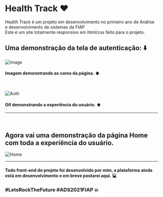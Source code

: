 # Health Track :heart:
Health Track é um projeto em desenvolvimento no primeiro ano de Análise e desenvolvimento de sistemas da FIAP <br>
Este é um site totalmente responsivo em html/css feito para o projeto.

## Uma demonstração da tela de autenticação: :arrow_down:

![image](https://user-images.githubusercontent.com/59674959/141242431-66234192-418d-4a2b-83ea-5567132e7d94.png) 
#### Imagem demonstrando as cores da página. ⬆

<br>

![Auth](https://user-images.githubusercontent.com/59674959/141241986-270a62ca-1264-4ab5-87e7-fb6f420dd0af.gif)
#### Gif demonstrando a experiência do usuário. ⬆

------------------------------------------------------------------------------------------------------------------------------

<br>

## Agora vai uma demonstração da página Home com toda a experiência do usuário.

![Home](https://user-images.githubusercontent.com/59674959/141242996-5b94c554-9938-4154-85ec-b88e29378c7e.gif)

------------------------------------------------------------------------------------------------------------------------------

#### Todo front-end do projeto foi desenvolvido por mim, a plataforma ainda está em desenvolvimento e em breve postarei aqui. :computer:

### #LetsRockTheFuture #ADS2021FIAP :boom:
